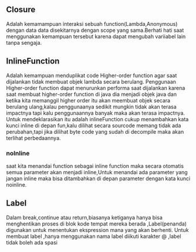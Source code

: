## Closure
Adalah kemamampuan interaksi sebuah function(Lambda,Anonymous) dengan data data disekitarnya dengan scope yang sama.Berhati hati saat menggunakan
kemampuan tersebut karena dapat mengubah variiabel lain tanpa sengaja.
## InlineFunction
Adalah kemampuan menduplikat code Higher-order function agar saat dijalankan tidak membuat objek lambda secara berulang.
Penggunaan Higher-order function dapat menurunkan performa saat dijalankan karena saat membuat higher-order function di java dia menjadi objek java dan ketika
kita memanggil higher order itu akan meembuat objek secara berulang ulang,kalau penggunaanya sedikit mungkin tidak akan terasa impactnya tapi kalu penggunaannya banyak maka akan terasa impactnya.
Untuk mendeklarasikan itu adalah inlineFunction cukup menambahkan kata kunci inline di depan fun,kalu dilihat secara sourcode memang tidak ada perubahan,tapi jika dilihat byte code yang sudah di decompile maka akan terlihat perbedaannya.

### noInline
saat kita menandai function sebagai inline function maka secara otomatis semua parameter akan menjadi inline,Untuk menandai ada parameter yang jangan inline maka bisa ditambahkan di depan parameter dengan kata kunci noinline.

## Label 
Dalam break,continue atau return,biasanya ketiganya hanya bisa menghentikan proses di blok kode tempat mereka berada ,Label(penanda) digunakan untuk menentukan ekspression mana yang akan berhenti.
Untuk membuat label ,hanya menggunakan nama label diikuti karakter @ ,label tidak boleh ada spasi
 